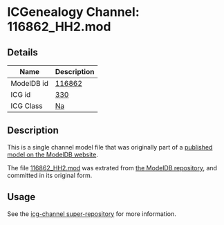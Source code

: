 # ICGenealogy Channel: 116862\_HH2.mod

## Details

Name | Description
---- | -----------
ModelDB id | [116862](http://senselab.med.yale.edu/ModelDB/ShowModel.cshtml?model=116862)
ICG id | [330](http://icg.neurotheory.ox.ac.uk/channels/2/330)
ICG Class | [Na](http://icg.neurotheory.ox.ac.uk/channels/2)

## Description

This is a single channel model file that was originally part of a [published model on the ModelDB website](http://senselab.med.yale.edu/mModelDB/ShowModel.cshtml?model=116862).

The file [116862\_HH2.mod](116862_HH2.mod) was extrated from [the ModelDB repository](http://senselab.med.yale.edu/ModelDB/ShowModel.cshtml?model=116862), and committed in its original form.

## Usage

See the [icg-channel super-repository](https://github.com/icgenealogy/icg-channels) for more information.